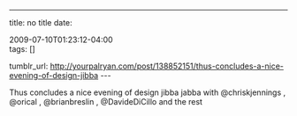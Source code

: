 ---
title: no title
date:

 2009-07-10T01:23:12-04:00  
tags:  []

tumblr_url:
http://yourpalryan.com/post/138852151/thus-concludes-a-nice-evening-of-design-jibba
\-\--

Thus concludes a nice evening of design jibba jabba with
\@chriskjennings , \@orical , \@brianbreslin , \@DavideDiCillo and the
rest

